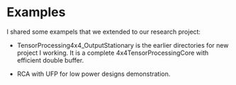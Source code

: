 # Examples
I shared some exampels that we extended to our research project:


- TensorProcessing4x4_OutputStationary is the earlier directories for new project I working. It is a complete 4x4TensorProcessingCore with efficient double buffer.

- RCA with UFP for low power designs demonstration.

